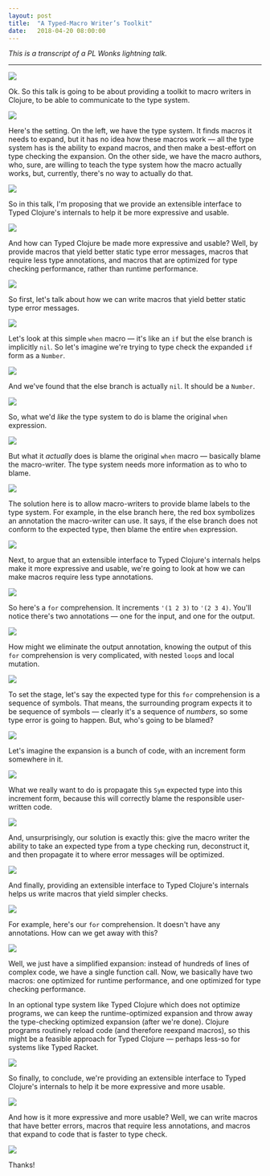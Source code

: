 ```yaml
---
layout: post
title:  "A Typed-Macro Writer’s Toolkit"
date:   2018-04-20 08:00:00
---
```


<i>
This is a transcript of a PL Wonks lightning talk.
</i>

<hr />

<img src="{{ site.url }}/images/wonks-typed-macros-spring-2018/wonks-typed-macros-spring-2018.001.jpeg"/>

Ok. So this talk is going to be about providing a toolkit
to macro writers in Clojure, to be able to communicate to the
type system.

<img src="{{ site.url }}/images/wonks-typed-macros-spring-2018/wonks-typed-macros-spring-2018.002.jpeg"/>

Here's the setting. On the left, we have the type system. It 
finds macros it needs to expand, but it has no idea how these macros
work &mdash; all the type system has is the ability to expand macros, 
and then make a best-effort on type checking the expansion.
On the other side, we have the macro authors, who, sure,
are willing to teach the type system how the macro actually works,
but, currently, there's no way to actually do that.

<img src="{{ site.url }}/images/wonks-typed-macros-spring-2018/wonks-typed-macros-spring-2018.003.jpeg"/>

So in this talk, I'm proposing that we provide an extensible
interface to Typed Clojure's internals to help it be more expressive
and usable.

<img src="{{ site.url }}/images/wonks-typed-macros-spring-2018/wonks-typed-macros-spring-2018.004.jpeg"/>

And how can Typed Clojure be made more expressive and usable?
Well, by provide macros that yield better static type error messages,
macros that require less type annotations, and macros that
are optimized for type checking performance, rather than runtime
performance.

<img src="{{ site.url }}/images/wonks-typed-macros-spring-2018/wonks-typed-macros-spring-2018.005.jpeg"/>

So first, let's talk about how we can write macros that yield
better static type error messages.

<img src="{{ site.url }}/images/wonks-typed-macros-spring-2018/wonks-typed-macros-spring-2018.006.jpeg"/>

Let's look at this simple `when` macro &mdash; it's like an `if`
but the else branch is implicitly `nil`.
So let's imagine we're trying to type check the expanded `if`
form as a `Number`.


<img src="{{ site.url }}/images/wonks-typed-macros-spring-2018/wonks-typed-macros-spring-2018.007.jpeg"/>

And we've found that the else branch is actually `nil`. It should
be a `Number`.

<img src="{{ site.url }}/images/wonks-typed-macros-spring-2018/wonks-typed-macros-spring-2018.008.jpeg"/>

So, what we'd _like_ the type system to do is blame the original
`when` expression.

<img src="{{ site.url }}/images/wonks-typed-macros-spring-2018/wonks-typed-macros-spring-2018.009.jpeg"/>

But what it _actually_ does is blame the original `when` macro &mdash;
basically blame the macro-writer.
The type system needs more information as to who to blame.

<img src="{{ site.url }}/images/wonks-typed-macros-spring-2018/wonks-typed-macros-spring-2018.010.jpeg"/>

The solution here is to allow macro-writers to provide blame labels
to the type system. For example, in the else branch here,
the red box symbolizes an annotation the macro-writer can use.
It says, if the else branch does not conform to the expected type,
then blame the entire `when` expression.

<img src="{{ site.url }}/images/wonks-typed-macros-spring-2018/wonks-typed-macros-spring-2018.011.jpeg"/>

Next, to argue that an extensible interface to Typed Clojure's
internals helps make it more expressive and usable, we're
going to look at how we can make macros require less type annotations.

<img src="{{ site.url }}/images/wonks-typed-macros-spring-2018/wonks-typed-macros-spring-2018.012.jpeg"/>

So here's a `for` comprehension. It increments `'(1 2 3)` to
`'(2 3 4)`. You'll notice there's two annotations &mdash;
one for the input, and one for the output.

<img src="{{ site.url }}/images/wonks-typed-macros-spring-2018/wonks-typed-macros-spring-2018.013.jpeg"/>

How might we eliminate the output annotation, knowing the
output of this `for` comprehension is very complicated, with
nested `loop`s and local mutation.

<img src="{{ site.url }}/images/wonks-typed-macros-spring-2018/wonks-typed-macros-spring-2018.014.jpeg"/>

To set the stage, let's say the expected type for this
`for` comprehension is a sequence of symbols.
That means, the surrounding program expects it to be
sequence of symbols &mdash; clearly it's a sequence
of _numbers_, so some type error is going to happen.
But, who's going to be blamed?

<img src="{{ site.url }}/images/wonks-typed-macros-spring-2018/wonks-typed-macros-spring-2018.015.jpeg"/>

Let's imagine the expansion is a bunch of code, with an
increment form somewhere in it.

<img src="{{ site.url }}/images/wonks-typed-macros-spring-2018/wonks-typed-macros-spring-2018.016.jpeg"/>

What we really want to do is propagate this `Sym` expected
type into this increment form, because this will correctly blame
the responsible user-written code.

<img src="{{ site.url }}/images/wonks-typed-macros-spring-2018/wonks-typed-macros-spring-2018.017.jpeg"/>

And, unsurprisingly, our solution is exactly this:
give the macro writer the ability to take an expected type
from a type checking run, deconstruct it, and then propagate
it to where error messages will be optimized.

<img src="{{ site.url }}/images/wonks-typed-macros-spring-2018/wonks-typed-macros-spring-2018.018.jpeg"/>

And finally, providing an extensible interface to Typed Clojure's
internals helps us write macros that yield simpler checks.

<img src="{{ site.url }}/images/wonks-typed-macros-spring-2018/wonks-typed-macros-spring-2018.019.jpeg"/>

For example, here's our `for` comprehension. It doesn't have
any annotations. How can we get away with this?

<img src="{{ site.url }}/images/wonks-typed-macros-spring-2018/wonks-typed-macros-spring-2018.020.jpeg"/>


Well, we just have a simplified expansion: instead of hundreds of
lines of complex code, we have a single function call.
Now, we basically have two macros: one optimized for runtime performance,
and one optimized for type checking performance.

In an optional type system like Typed Clojure which does not
optimize programs, we can keep the runtime-optimized expansion and
throw away the type-checking optimized expansion (after we're done).
Clojure programs routinely reload code (and therefore reexpand macros),
so this might be a feasible approach for Typed Clojure &mdash;
perhaps less-so for systems like Typed Racket.

<img src="{{ site.url }}/images/wonks-typed-macros-spring-2018/wonks-typed-macros-spring-2018.021.jpeg"/>


So finally, to conclude, we're providing an extensible interface
to Typed Clojure's internals to help it be more expressive 
and more usable.

<img src="{{ site.url }}/images/wonks-typed-macros-spring-2018/wonks-typed-macros-spring-2018.022.jpeg"/>

And how is it more expressive and more usable? Well, we can
write macros that have better errors, macros that require
less annotations, and macros that expand to code 
that is faster to type check.

<img src="{{ site.url }}/images/wonks-typed-macros-spring-2018/wonks-typed-macros-spring-2018.023.jpeg"/>

Thanks!
